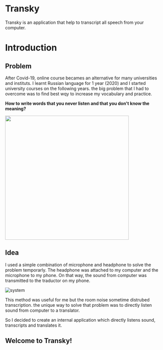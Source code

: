 # Transky
Transky is an application that help to transcript all speech from your computer.

# Introduction
## Problem

After Covid-19, online course becames an alternative for many universities and instituts.
I learnt Russian language for 1 year (2020) and I started university courses on the following years.
the big problem that I had to overcome was to find best wqy to increase my vocabulary and practice.

<Strong>How to write words that you never listen and that you don't know the meaning?</Strong>

<img src ="https://user-images.githubusercontent.com/49105704/137108765-4b3e46de-6dcc-4c43-b152-d6c5fec18cf0.jpg" width="400"/>

## Idea
I used a simple combination of microphone and headphone to solve the problem temporarly. The headphone was attached to my computer and the microphone to my phone.
On that way, the sound from computer was transmitted to the traductor on my phone.

![system](https://user-images.githubusercontent.com/49105704/137176410-46ae9b45-a202-4738-8eae-1a7e1436a92a.jpg)

This method was useful for me but the room noise sometime distrubed transcription. 
the unique way to solve that problem was to directly listen sound from computer to a translator.

So I decided to create an internal application which directly listens sound, transcripts and translates it.

## Welcome to Transky!


